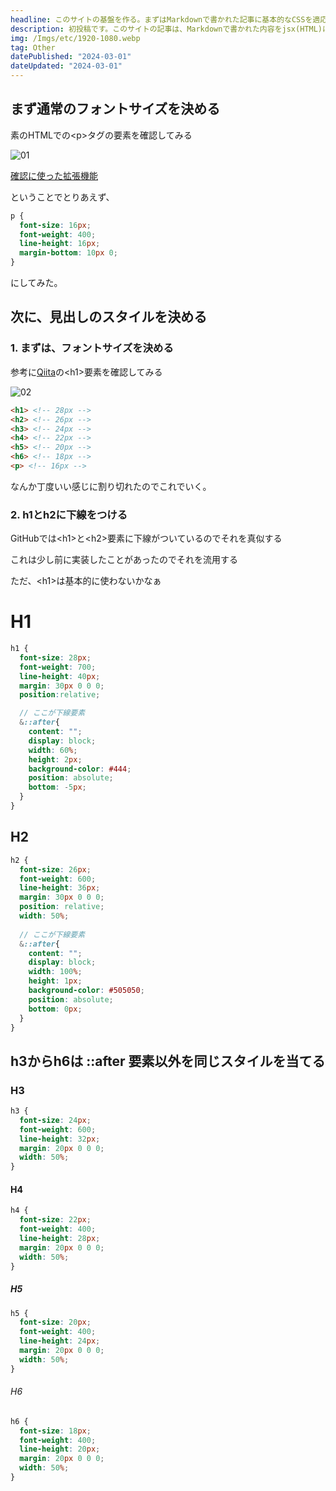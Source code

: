 ```yaml
---
headline: このサイトの基盤を作る。まずはMarkdownで書かれた記事に基本的なCSSを適応してみる。
description: 初投稿です。このサイトの記事は、Markdownで書かれた内容をjsx(HTML)に変換して作成されています。現在書いているこちらの記事もそうです。今回は、CSSを記述したので、それを書き留めたいと思います。
img: /Imgs/etc/1920-1080.webp
tag: Other
datePublished: "2024-03-01"
dateUpdated: "2024-03-01"
---
```


## まず通常のフォントサイズを決める

素のHTMLでの\<p>タグの要素を確認してみる
<div className="span">

  ![01](https://yocci7.vercel.app/_next/image?url=%2FImgs%2FContent%2F01%2F01.png&w=640&q=75)
  
  [確認に使った拡張機能](https://chromewebstore.google.com/detail/whatfont/jabopobgcpjmedljpbcaablpmlmfcogm?hl=ja)

</div>

ということでとりあえず、
```scss
p {
  font-size: 16px;
  font-weight: 400;
  line-height: 16px;
  margin-bottom: 10px 0;
}
```
にしてみた。

## 次に、見出しのスタイルを決める

### 1. まずは、フォントサイズを決める

参考に[Qiita](https://qiita.com)の\<h1>要素を確認してみる


![02](https://yocci7.vercel.app/_next/image?url=%2FImgs%2FContent%2F01%2F02.png&w=384&q=75)

```html
<h1> <!-- 28px -->
<h2> <!-- 26px -->
<h3> <!-- 24px -->
<h4> <!-- 22px -->
<h5> <!-- 20px -->
<h6> <!-- 18px -->
<p> <!-- 16px -->
```

なんか丁度いい感じに割り切れたのでこれでいく。

### 2. h1とh2に下線をつける

GitHubでは\<h1>と\<h2>要素に下線がついているのでそれを真似する

これは少し前に実装したことがあったのでそれを流用する

ただ、\<h1>は基本的に使わないかなぁ

# H1
```scss
h1 {
  font-size: 28px;
  font-weight: 700;
  line-height: 40px;
  margin: 30px 0 0 0;
  position:relative;

  // ここが下線要素
  &::after{
    content: "";
    display: block;
    width: 60%;
    height: 2px;
    background-color: #444;
    position: absolute;
    bottom: -5px;
  }
}
```
## H2
```scss
h2 {
  font-size: 26px;
  font-weight: 600;
  line-height: 36px;
  margin: 30px 0 0 0;
  position: relative;
  width: 50%;
  
  // ここが下線要素
  &::after{
    content: "";
    display: block;
    width: 100%;
    height: 1px;
    background-color: #505050;
    position: absolute;
    bottom: 0px;
  }
}
```

## h3からh6は ::after 要素以外を同じスタイルを当てる
### H3
```scss
h3 {
  font-size: 24px;
  font-weight: 600;
  line-height: 32px;
  margin: 20px 0 0 0;
  width: 50%;
}
```
#### H4
```scss
h4 {
  font-size: 22px;
  font-weight: 400;
  line-height: 28px;
  margin: 20px 0 0 0;
  width: 50%;
}
```
##### H5
```scss
h5 {
  font-size: 20px;
  font-weight: 400;
  line-height: 24px;
  margin: 20px 0 0 0;
  width: 50%;
}
```
###### H6
```scss
h6 {
  font-size: 18px;
  font-weight: 400;
  line-height: 20px;
  margin: 20px 0 0 0;
  width: 50%;
}
```
